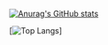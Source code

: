 
[![Anurag's GitHub stats](https://github-readme-stats.vercel.app/api?username=yypy22)](https://github.com/anuraghazra/github-readme-stats)

[![Top Langs](https://github-readme-stats.vercel.app/api/top-langs/?username=yypy22)]
